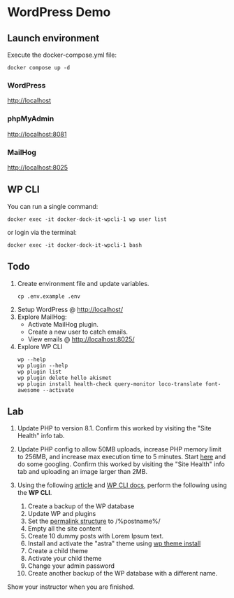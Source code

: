 # WordPress Demo

## Launch environment

Execute the docker-compose.yml file: 
```shell
docker compose up -d
```

### WordPress
<http://localhost>

### phpMyAdmin
<http://localhost:8081>

### MailHog
<http://localhost:8025>

## WP CLI
You can run a single command:
```shell
docker exec -it docker-dock-it-wpcli-1 wp user list
```
or login via the terminal:
```shell
docker exec -it docker-dock-it-wpcli-1 bash
```

## Todo
1. Create environment file and update variables.
    ```shell
   cp .env.example .env
    ```
2. Setup WordPress @ <http://localhost/>
3. Explore MailHog:
   * Activate MailHog plugin.
   * Create a new user to catch emails.
   * View emails @ <http://localhost:8025/>
4. Explore WP CLI
   ```
   wp --help
   wp plugin --help
   wp plugin list
   wp plugin delete hello akismet
   wp plugin install health-check query-monitor loco-translate font-awesome --activate
   ```

## Lab
1. Update PHP to version 8.1. Confirm this worked by visiting the "Site Health" info tab.
2. Update PHP config to allow 50MB uploads, increase PHP memory limit to 256MB, and increase max execution time to 5 minutes. Start [here](https://www.geeksforgeeks.org/php-php-ini-file-configuration/) and do some googling. Confirm this worked by visiting the "Site Health" info tab and uploading an image larger than 2MB.
3. Using the following [article](https://www.codeinwp.com/blog/wp-cli/) 
   and [WP CLI docs](https://developer.wordpress.org/cli/commands/), 
   perform the following using the __WP CLI__.

   1. Create a backup of the WP database
   2. Update WP and plugins
   3. Set the [permalink structure](https://developer.wordpress.org/cli/commands/rewrite/structure/) to /%postname%/
   4. Empty all the site content
   5. Create 10 dummy posts with Lorem Ipsum text.
   6. Install and activate the "astra" theme using [wp theme install](https://developer.wordpress.org/cli/commands/theme/install/)
   7. Create a child theme
   8. Activate your child theme
   9. Change your admin password
   10. Create another backup of the WP database with a different name.

Show your instructor when you are finished.
